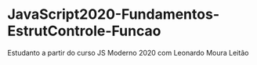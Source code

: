 # JavaScript2020-Fundamentos-EstrutControle-Funcao

Estudanto a partir do curso JS Moderno 2020 com Leonardo Moura Leitão
